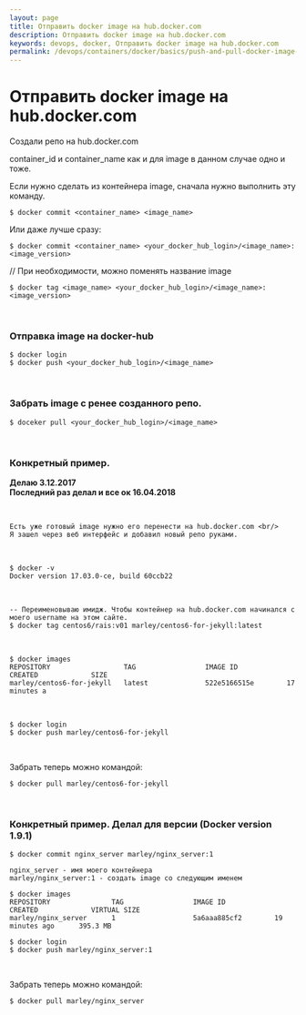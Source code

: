 ```yaml
---
layout: page
title: Отправить docker image на hub.docker.com
description: Отправить docker image на hub.docker.com
keywords: devops, docker, Отправить docker image на hub.docker.com
permalink: /devops/containers/docker/basics/push-and-pull-docker-image-to-hub/
---
```


# Отправить docker image на hub.docker.com

Создали репо на hub.docker.com

container_id и container_name как и для image в данном случае одно и тоже.

Если нужно сделать из контейнера image, сначала нужно выполнить эту команду.

    $ docker commit <container_name> <image_name>

Или даже лучше сразу:

    $ docker commit <container_name> <your_docker_hub_login>/<image_name>:<image_version>

// При необходимости, можно поменять название image

    $ docker tag <image_name> <your_docker_hub_login>/<image_name>:<image_version>

<br/>

### Отправка image на docker-hub

    $ docker login
    $ docker push <your_docker_hub_login>/<image_name>

<br/>

### Забрать image с ренее созданного репо.

    $ doceker pull <your_docker_hub_login>/<image_name>

<br/>

### Конкретный пример.

**Делаю 3.12.2017**<br/>
**Последний раз делал и все ок 16.04.2018**

<br/>

    Есть уже готовый image нужно его перенести на hub.docker.com <br/>
    Я зашел через веб интерфейс и добавил новый репо руками.

<br/>

    $ docker -v
    Docker version 17.03.0-ce, build 60ccb22

<br/>
    
    -- Переименовываю имидж. Чтобы контейнер на hub.docker.com начинался с моего username на этом сайте.
    $ docker tag centos6/rais:v01 marley/centos6-for-jekyll:latest
    
<br/>
    
    $ docker images
    REPOSITORY                  TAG                 IMAGE ID            CREATED             SIZE
    marley/centos6-for-jekyll   latest              522e5166515e        17 minutes a

<br/>

    $ docker login
    $ docker push marley/centos6-for-jekyll

<br/>

Забрать теперь можно командой:

    $ docker pull marley/centos6-for-jekyll

<br/>

### Конкретный пример. Делал для версии (Docker version 1.9.1)

    $ docker commit nginx_server marley/nginx_server:1

    nginx_server - имя моего контейнера
    marley/nginx_server:1 - создать image со следующим именем

    $ docker images
    REPOSITORY               TAG                 IMAGE ID            CREATED             VIRTUAL SIZE
    marley/nginx_server      1                   5a6aaa885cf2        19 minutes ago      395.3 MB

    $ docker login
    $ docker push marley/nginx_server:1

<br/>

Забрать теперь можно командой:

    $ docker pull marley/nginx_server
